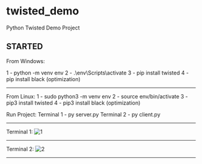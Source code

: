 # twisted_demo
Python Twisted Demo Project

STARTED
--------
From Windows:

1 - python -m venv env
2 - .\env\Scripts\activate
3 - pip install twisted
4 - pip install black (optimization)

-----------
From Linux:
1 - sudo python3 -m venv env
2 - source env/bin/activate
3 - pip3 install twisted
4 - pip3 install black (optimization)

Run Project:
Terminal 1 - py server.py
Terminal 2 - py client.py

------------

Terminal 1:
![1](https://user-images.githubusercontent.com/53658645/234655806-568e2a77-a62a-47eb-9812-db2c7180d784.PNG)

---------------------

Terminal 2:
![2](https://user-images.githubusercontent.com/53658645/234655846-b26976f4-375b-4cd5-964b-11895a31aad4.PNG)

---------------------
